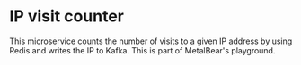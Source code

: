 # IP visit counter

This microservice counts the number of visits to a given IP address by using Redis and writes the IP to Kafka.
This is part of MetalBear's playground.